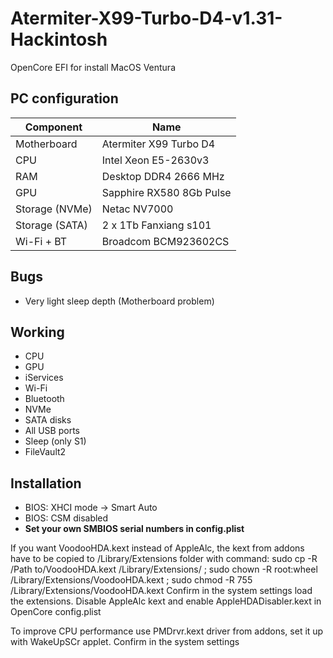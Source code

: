 # Atermiter-X99-Turbo-D4-v1.31-Hackintosh
OpenCore EFI for install MacOS Ventura

## PC configuration
| Component | Name |
| - | - |
| Motherboard | Atermiter X99 Turbo D4 |
| CPU | Intel Xeon E5-2630v3 |
| RAM | Desktop DDR4 2666 MHz |
| GPU | Sapphire RX580 8Gb Pulse | 
| Storage (NVMe) | Netac NV7000 |
| Storage (SATA) | 2 x 1Tb Fanxiang s101 |
| Wi-Fi + BT | Broadcom BCM923602CS |

## Bugs
* Very light sleep depth (Motherboard problem)

## Working
* CPU
* GPU
* iServices
* Wi-Fi
* Bluetooth
* NVMe
* SATA disks
* All USB ports
* Sleep (only S1)
* FileVault2
  

## Installation
* BIOS: XHCI mode -> Smart Auto
* BIOS: CSM disabled
* **Set your own SMBIOS serial numbers in config.plist**

If you want VoodooHDA.kext instead of AppleAlc, the kext from addons have to be copied to /Library/Extensions folder with command:
sudo cp -R /Path to/VoodooHDA.kext /Library/Extensions/ ; sudo chown -R root:wheel /Library/Extensions/VoodooHDA.kext ; sudo chmod -R 755  /Library/Extensions/VoodooHDA.kext
Confirm in the system settings load the extensions.
Disable AppleAlc kext and enable AppleHDADisabler.kext in OpenCore config.plist


To improve CPU performance use PMDrvr.kext driver from addons, set it up with WakeUpSCr applet.
Confirm in the system settings
